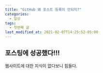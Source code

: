 ```yaml
---
title: "GitHub 왜 포스트 등록이 안되지?"
categories:
  - 일상
tags:
  - 첫번째 글
last_modified_at: 2021-02-07T14:25:52-05:00
---
```

## 포스팅에 성공했다!!!

웹사이트에 대한 지식이 없다보니 힘들다.
